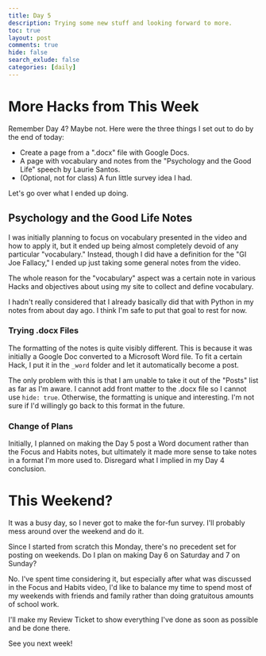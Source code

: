 ```yaml
---
title: Day 5
description: Trying some new stuff and looking forward to more.
toc: true
layout: post
comments: true
hide: false
search_exlude: false
categories: [daily]
---
```


# More Hacks from This Week

Remember Day 4? Maybe not. Here were the three things I set out to do by the end of today:

- Create a page from a ".docx" file with Google Docs.
- A page with vocabulary and notes from the "Psychology and the Good Life" speech by Laurie Santos.
- (Optional, not for class) A fun little survey idea I had.

Let's go over what I ended up doing.

## Psychology and the Good Life Notes

I was initially planning to focus on vocabulary presented in the video and how to apply it, but it ended up being almost completely devoid of any particular "vocabulary." Instead, though I did have a definition for the "GI Joe Fallacy," I ended up just taking some general notes from the video.

The whole reason for the "vocabulary" aspect was a certain note in various Hacks and objectives about using my site to collect and define vocabulary.

I hadn't really considered that I already basically did that with Python in my notes from about day ago. I think I'm safe to put that goal to rest for now.

### Trying .docx Files

The formatting of the notes is quite visibly different. This is because it was initially a Google Doc converted to a Microsoft Word file. To fit a certain Hack, I put it in the `_word` folder and let it automatically become a post.

The only problem with this is that I am unable to take it out of the "Posts" list as far as I'm aware. I cannot add front matter to the .docx file so I cannot use `hide: true`. Otherwise, the formatting is unique and interesting. I'm not sure if I'd willingly go back to this format in the future.

### Change of Plans

Initially, I planned on making the Day 5 post a Word document rather than the Focus and Habits notes, but ultimately it made more sense to take notes in a format I'm more used to. Disregard what I implied in my Day 4 conclusion.

# This Weekend?

It was a busy day, so I never got to make the for-fun survey. I'll probably mess around over the weekend and do it.

Since I started from scratch this Monday, there's no precedent set for posting on weekends. Do I plan on making Day 6 on Saturday and 7 on Sunday?

No. I've spent time considering it, but especially after what was discussed in the Focus and Habits video, I'd like to balance my time to spend most of my weekends with friends and family rather than doing gratuitous amounts of school work.

I'll make my Review Ticket to show everything I've done as soon as possible and be done there.

See you next week!